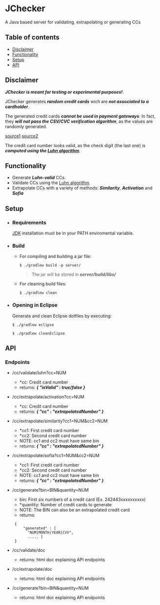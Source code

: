 # JChecker

A Java based server for validating, extrapolating or generating CCs


## Table of contents

* [Disclaimer](#disclaimer)
* [Functionality](#functionality)
* [Setup](#setup)
* [API](#api)


## Disclaimer
***JChecker is meant for testing or experimental purposes!***.

JChecker generates ***random credit cards*** wich are ***not associated to a cardholder***.

The generated credit cards ***cannot be used in payment gateways***. In fact, they ***will not pass the CSV/CVC verification algorithm***, as the values are randomly generated.

[source1](https://developer.visa.com/capabilities/dps-card-and-account-services/docs-how-to-cvv2)
[source2](https://developer.visa.com/capabilities/dps-card-and-account-services/docs-how-to-cvv2)

The credit card number looks valid, as the check digit (the last one) is ***computed using the [Luhn algorithm](https://en.wikipedia.org/wiki/Luhn_algorithm)***.

 
## Functionality

- Generate ***Luhn-valid*** CCs.
- Validate CCs using the [Luhn algorithm](https://en.wikipedia.org/wiki/Luhn_algorithm).
- Extrapolate CCs with a variety of methods: ***Similarity***, ***Activation*** and ***Sofia***


## Setup

- ### Requirements
    [JDK](https://www.oracle.com/java/technologies/downloads/) installation must be in your PATH enviromental variable.

- ### Build
    - For compiling and building a jar file:

        `$ ./gradlew build -p server/`
    
        > The jar will be stored in ***server/build/libs/***
    
    - For cleaning build files:
    
        `$ ./gradlew clean`

- ### Opening in Eclipse
    Generate and clean Eclipse dotfiles by executing:

    `$ ./gradlew eclipse`
 
    `$ ./gradlew cleanEclipse`

## API
### Endpoints

- /cc/validate/luhn?cc=NUM
    - *cc: Credit card number
    - returns: ***{ "isValid" : true/false }***

- /cc/extrapolate/activation?cc=NUM
    - *cc: Credit card number
    - returns: ***{ "cc" : "extrapolatedNumber" }***

- /cc/extrapolate/similarity?cc1=NUM&cc2=NUM
    - *cc1: First credit card number
    - *cc2: Second credit card number
    - NOTE: cc1 and cc2 must have same bin
    - returns: ***{ "cc" : "extrapolatedNumber" }***

- /cc/extrapolate/sofia?cc1=NUM&cc2=NUM
    - *cc1: First credit card number
    - *cc2: Second credit card number
    - NOTE: cc1 and cc2 must have same bin
    - returns: ***{ "cc" : "extrapolatedNumber" }***

- /cc/generate?bin=BIN&quantity=NUM
    - bin: First six numbers of a credit card (Ex. 242443xxxxxxxxxx)
    - *quantity: Number of credit cards to generate
    - NOTE: The BIN can also be an extrapolated credit card
    - returns: 
    ```
     { 
         "generated" : [ 
           "NUM|MONTH|YEAR|CVV",
           ..... ]
     }
     ```


- /cc/validate/doc
    - returns: html doc explaining API endpoints

- /cc/extrapolate/doc
    - returns: html doc explaining API endpoints

- /cc/generate?bin=BIN&quantity=NUM
    - returns: html doc explaining API endpoints
